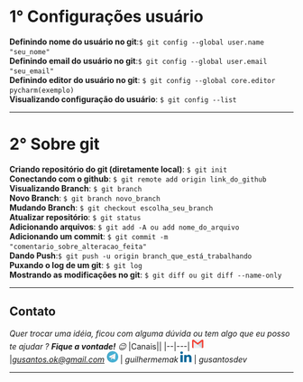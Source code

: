 # 1° Configurações usuário  
**Definindo nome do usuário no git**:`$ git config --global user.name "seu_nome"`       
**Definindo email do usuário no git**:`$ git config --global user.email "seu_email"`     
**Definindo editor do usuário no git**: `$ git config --global core.editor pycharm(exemplo)`  
**Visualizando configuração do usuário**: `$ git config --list`

---

# 2° Sobre git
**Criando repositório do git (diretamente local)**: `$ git init`  
**Conectando com o github**: `$ git remote add origin link_do_github`  
**Visualizando Branch**: `$ git branch`  
**Novo Branch**: `$ git branch novo_branch`  
**Mudando Branch**: `$ git checkout escolha_seu_branch`     
**Atualizar repositório**: `$ git status`    
**Adicionando arquivos**: `$ git add -A ou add nome_do_arquivo`    
**Adicionando um commit**: `$ git commit -m "comentario_sobre_alteracao_feita"`    
**Dando Push**:`$ git push -u origin branch_que_está_trabalhando`  
**Puxando o log de um git**: `$ git log`    
**Mostrando as modificações no git**: `$ git diff ou git diff --name-only`  

---

## Contato
*Quer trocar uma idéia, ficou com alguma dúvida ou tem algo que eu posso te ajudar ? **Fique a vontade!** :wink:*
|Canais||
|--|---|
<img src="https://github.com/gusantos1/icons/blob/main/gmail.jpg" width="20" height="20"> |*gusantos.ok@gmail.com*
<img src="https://github.com/gusantos1/icons/blob/main/telegram.svg" width="20" height="20"> | *guilhermemak*
<img src="https://github.com/gusantos1/icons/blob/main/010-linkedin.svg" width="20" height="20"> | *gusantosdev*

---
